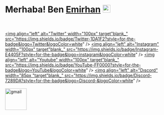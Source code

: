   # Merhaba! Ben [Emirhan](https://github.com/EmirhanSarac) <img src="https://github.com/EmirhanSarac/emirhansarac2/blob/main/mrb.gif" width="25px">
<br><br>
<a href="https://twitter.com/codemirhan">
  <img align="left" alt="Twitter" width="100px" target"blank_" src="https://img.shields.io/badge/Twitter-1DA1F2?style=for-the-badge&logo=Twitter&logoColor=white" />
</a>
<a href="https://www.instagram.com/emirhansarac06/">
  <img align="left" alt="Instagram" width="100px" target"blank_" src="https://img.shields.io/badge/Instagram-E4405F?style=for-the-badge&logo=instagram&logoColor=white" />
</a>
<a href="https://www.youtube.com/c/EmirhanSarac">
  <img align="left" alt="Youtube" width="100px" target"blank_" src="https://img.shields.io/badge/YouTube-FF0000?style=for-the-badge&logo=YouTube&logoColor=white" />
</a>
<a href="https://discord.gg/Zwr4MqyKrC">
  <img align="left" alt="Dıscord" width="85px "target"blank_" src="https://img.shields.io/badge/Discord-7289DA?style=for-the-badge&logo=Discord-&logoColor=white" />
</a>
<br><br>
<a href="mailto:emirhansaraciletisim@gmail.com">
  <img align="left" alt="gmail" width="70px" src="https://img.shields.io/badge/Gmail-EA4335?style=for-the-badge&logo=Gmail&logoColor=white" />
</a>
